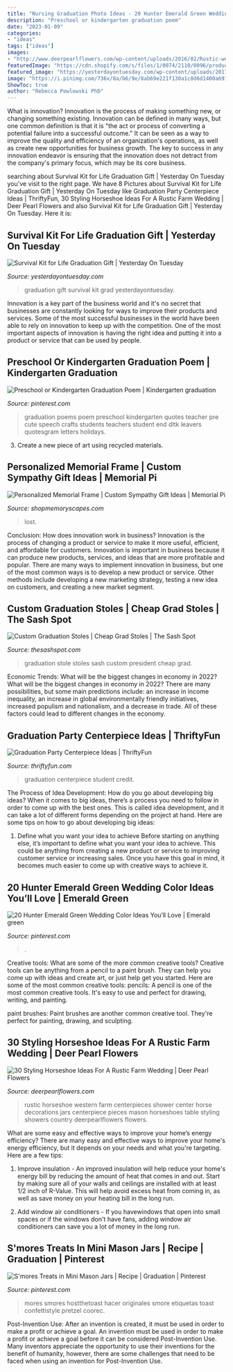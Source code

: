```yaml
---
title: "Nursing Graduation Photo Ideas - 20 Hunter Emerald Green Wedding Color Ideas You’ll Love"
description: "Preschool or kindergarten graduation poem"
date: "2023-01-09"
categories:
- "ideas"
tags: ["ideas"]
images:
- "http://www.deerpearlflowers.com/wp-content/uploads/2016/02/Rustic-wedding-shower-center-pieces-using-all-different-sizes-mason-jars.jpg"
featuredImage: "https://cdn.shopify.com/s/files/1/0074/2110/0096/products/il_fullxfull.1400565349_zcxy_1024x1024@2x.jpg?v=1613031968"
featured_image: "https://yesterdayontuesday.com/wp-content/uploads/2017/06/Graduation-Gift.jpg"
image: "https://i.pinimg.com/736x/8a/b6/9e/8ab69e221f130a1c8d6d1400a691f867.jpg"
ShowToc: true
author: "Rebecca Powlowski PhD"
---
```



What is innovation?
Innovation is the process of making something new, or changing something existing. Innovation can be defined in many ways, but one common definition is that it is "the act or process of converting a potential failure into a successful outcome." 
It can be seen as a way to improve the quality and efficiency of an organization's operations, as well as create new opportunities for business growth. 
The key to success in any innovation endeavor is ensuring that the innovation does not detract from the company's primary focus, which may be its core business.

	

		
searching about Survival Kit for Life Graduation Gift | Yesterday On Tuesday you've visit to the right page. We have 8 Pictures about Survival Kit for Life Graduation Gift | Yesterday On Tuesday like Graduation Party Centerpiece Ideas | ThriftyFun, 30 Styling Horseshoe Ideas For A Rustic Farm Wedding | Deer Pearl Flowers and also Survival Kit for Life Graduation Gift | Yesterday On Tuesday. Here it is:
		
    
## Survival Kit For Life Graduation Gift | Yesterday On Tuesday

<img loading=lazy src="https://yesterdayontuesday.com/wp-content/uploads/2017/06/Graduation-Gift.jpg" onerror="this.onerror=null;this.src='https://tse4.mm.bing.net/th?id=OIP.VYyBgq3VPHOLbjkNuDY9YwHaPP&amp;pid=15.1';" alt="Survival Kit for Life Graduation Gift | Yesterday On Tuesday">

_Source: yesterdayontuesday.com_

>graduation gift survival kit grad yesterdayontuesday. 

	

Innovation is a key part of the business world and it's no secret that businesses are constantly looking for ways to improve their products and services. Some of the most successful businesses in the world have been able to rely on innovation to keep up with the competition. One of the most important aspects of innovation is having the right idea and putting it into a product or service that can be used by people.

    
## Preschool Or Kindergarten Graduation Poem | Kindergarten Graduation

<img loading=lazy src="https://i.pinimg.com/736x/84/4a/fd/844afd1f53469830980bbf3f7d565ba7--graduation-poems-graduation-crafts.jpg" onerror="this.onerror=null;this.src='https://tse4.mm.bing.net/th?id=OIP.5n7E7S7OJrcU4UhM3QN62gAAAA&amp;pid=15.1';" alt="Preschool or Kindergarten Graduation Poem | Kindergarten graduation">

_Source: pinterest.com_

>graduation poems poem preschool kindergarten quotes teacher pre cute speech crafts students teachers student end dltk leavers quotesgram letters holidays. 

	

3. Create a new piece of art using recycled materials.

    
## Personalized Memorial Frame | Custom Sympathy Gift Ideas | Memorial Pi

<img loading=lazy src="https://cdn.shopify.com/s/files/1/0074/2110/0096/products/il_fullxfull.1400565349_zcxy_1024x1024@2x.jpg?v=1613031968" onerror="this.onerror=null;this.src='https://tse3.mm.bing.net/th?id=OIP.YJumxupytz13hVmUojH6kQHaH0&amp;pid=15.1';" alt="Personalized Memorial Frame | Custom Sympathy Gift Ideas | Memorial Pi">

_Source: shopmemoryscapes.com_

>lost. 

	

Conclusion: How does innovation work in business?
Innovation is the process of changing a product or service to make it more useful, efficient, and affordable for customers. Innovation is important in business because it can produce new products, services, and ideas that are more profitable and popular. There are many ways to implement innovation in business, but one of the most common ways is to develop a new product or service. Other methods include developing a new marketing strategy, testing a new idea on customers, and creating a new market segment.

    
## Custom Graduation Stoles | Cheap Grad Stoles | The Sash Spot

<img loading=lazy src="https://thesashspot.com/wp-content/uploads/2017/07/PRESIDENT-e1525397034332.jpg" onerror="this.onerror=null;this.src='https://tse4.mm.bing.net/th?id=OIP.pQahYY6fsueYVaSM-tgA7wHaNK&amp;pid=15.1';" alt="Custom Graduation Stoles | Cheap Grad Stoles | The Sash Spot">

_Source: thesashspot.com_

>graduation stole stoles sash custom president cheap grad. 

	

Economic Trends: What will be the biggest changes in economy in 2022?
What will be the biggest changes in economy in 2022? There are many possibilities, but some main predictions include: an increase in income inequality, an increase in global environmentally friendly initiatives, increased populism and nationalism, and a decrease in trade. All of these factors could lead to different changes in the economy.

    
## Graduation Party Centerpiece Ideas | ThriftyFun

<img loading=lazy src="https://img.thrfun.com/img/136/524/graduates_x1.jpg" onerror="this.onerror=null;this.src='https://tse1.mm.bing.net/th?id=OIP.rHwCE9lnrnVWn7XU3PW6oAHaE7&amp;pid=15.1';" alt="Graduation Party Centerpiece Ideas | ThriftyFun">

_Source: thriftyfun.com_

>graduation centerpiece student credit. 

	

The Process of Idea Development: How do you go about developing big ideas?
When it comes to big ideas, there’s a process you need to follow in order to come up with the best ones. This is called idea development, and it can take a lot of different forms depending on the project at hand. Here are some tips on how to go about developing big ideas:
1. Define what you want your idea to achieve 
Before starting on anything else, it’s important to define what you want your idea to achieve. This could be anything from creating a new product or service to improving customer service or increasing sales. Once you have this goal in mind, it becomes much easier to come up with creative ways to achieve it.

    
## 20 Hunter Emerald Green Wedding Color Ideas You’ll Love | Emerald Green

<img loading=lazy src="https://i.pinimg.com/736x/8a/b6/9e/8ab69e221f130a1c8d6d1400a691f867.jpg" onerror="this.onerror=null;this.src='https://tse4.mm.bing.net/th?id=OIP.dCIo9lvWnFPieZr1dxmp5wHaLH&amp;pid=15.1';" alt="20 Hunter Emerald Green Wedding Color Ideas You’ll Love | Emerald green">

_Source: pinterest.com_

>. 

	

Creative tools: What are some of the more common creative tools?
Creative tools can be anything from a pencil to a paint brush. They can help you come up with ideas and create art, or just help get you started. Here are some of the most common creative tools:
pencils: A pencil is one of the most common creative tools. It's easy to use and perfect for drawing, writing, and painting.

paint brushes: Paint brushes are another common creative tool. They're perfect for painting, drawing, and sculpting.

    
## 30 Styling Horseshoe Ideas For A Rustic Farm Wedding | Deer Pearl Flowers

<img loading=lazy src="http://www.deerpearlflowers.com/wp-content/uploads/2016/02/Rustic-wedding-shower-center-pieces-using-all-different-sizes-mason-jars.jpg" onerror="this.onerror=null;this.src='https://tse1.mm.bing.net/th?id=OIP.1j6B4GnCu8t2RootW_v7TwHaNJ&amp;pid=15.1';" alt="30 Styling Horseshoe Ideas For A Rustic Farm Wedding | Deer Pearl Flowers">

_Source: deerpearlflowers.com_

>rustic horseshoe western farm centerpieces shower center horse decorations jars centerpiece pieces mason horseshoes table styling showers country deerpearlflowers flowers. 

	

What are some easy and effective ways to improve your home’s energy efficiency?
There are many easy and effective ways to improve your home's energy efficiency, but it depends on your needs and what you're targeting. Here are a few tips:
1. Improve insulation - An improved insulation will help reduce your home's energy bill by reducing the amount of heat that comes in and out. Start by making sure all of your walls and ceilings are installed with at least 1/2 inch of R-Value. This will help avoid excess heat from coming in, as well as save money on your heating bill in the long run.

2. Add window air conditioners - If you havewindows that open into small spaces or if the windows don't have fans, adding window air conditioners can save you a lot of money in the long run.

    
## S&#039;mores Treats In Mini Mason Jars | Recipe | Graduation | Pinterest

<img loading=lazy src="https://i.pinimg.com/736x/b3/9d/41/b39d41a85a7411d93302eb4e4851a294--mini-mason-jars-mason-jar-treats.jpg?b=t" onerror="this.onerror=null;this.src='https://tse4.mm.bing.net/th?id=OIP.66fQCF4vKs3ucphmq_3AVwDGEs&amp;pid=15.1';" alt="S&#039;mores Treats in Mini Mason Jars | Recipe | Graduation | Pinterest">

_Source: pinterest.com_

>mores smores hostthetoast hacer originales smore etiquetas toast confettistyle pretzel coorec. 

	

Post-Invention Use: After an invention is created, it must be used in order to make a profit or achieve a goal.
An invention must be used in order to make a profit or achieve a goal before it can be considered Post-Invention Use. Many inventors appreciate the opportunity to use their inventions for the benefit of humanity, however, there are some challenges that need to be faced when using an invention for Post-Invention Use.

